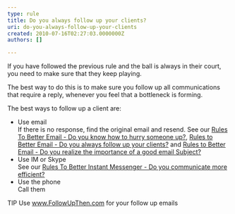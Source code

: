 ```yaml
---
type: rule
title: Do you always follow up your clients?
uri: do-you-always-follow-up-your-clients
created: 2010-07-16T02:27:03.0000000Z
authors: []

---
```




<span class='intro'> 
  <p>If you have followed the previous rule and the ball is always in their court, you need to make sure that they keep playing. </p>
<p>The best way to do this is to make sure you follow up all communications that require a reply, whenever you feel that a bottleneck is forming. </p>
<p>The best ways to follow up a client are&#58;</p>
 </span>


  <ul>
    <li>Use email<br>
    If there is no response, find the original email and resend. See our <a href="http&#58;//www.ssw.com.au/ssw/Standards/Rules/RulesToBetterEmail.aspx#HurrySomeoneUp">Rules To Better Email - Do you know how to hurry someone up?</a>, <a href="http&#58;//www.ssw.com.au/ssw/Standards/Rules/RulesToBetterEmail.aspx#FollowUp">Rules to Better Email - Do you always follow up your clients?</a> and <a href="http&#58;//www.ssw.com.au/ssw/Standards/Rules/RulesToBetterEmail.aspX#ImportanceofaGoodSubject">Rules to Better Email - Do you realize the importance of a good email Subject?</a> </li>
    <li>Use IM or Skype<br>
    See our <a href="http&#58;//www.ssw.com.au/ssw/Standards/Rules/RulestoBetterInstantMessenger.aspx#ChatEfficient">Rules To Better Instant Messenger - Do you communicate more efficient?</a> </li>
    <li>Use the phone<br>
    Call them </li>
</ul>
<p>TIP Use <a href="http&#58;//www.ssw.com.au/ssw/redirect/FollowUpThen.htm">www.FollowUpThen.com</a> for your follow up emails</p>



